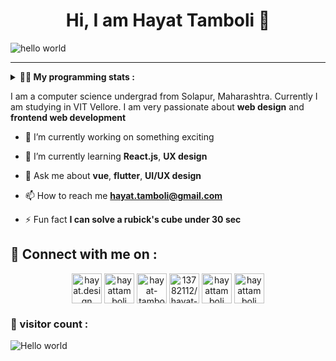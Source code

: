 <h1 align="center" > Hi, I am Hayat Tamboli 👋</h1>

![hello world](https://github.com/hayat-tamboli/hayat-tamboli/raw/master/hello-world.png)

<hr/>

<details> 
 <summary> <b>👨‍💻 My programming stats : </b></summary>

<br>

<div align="center">
  
![Hayat's github stats](https://github-readme-stats.vercel.app/api?username=hayat-tamboli&show_icons=true&title_color=2257EA&icon_color=2257EA&bg_color=f7f7f7)
![Top Langs](https://github-readme-stats.vercel.app/api/top-langs/?username=hayat-tamboli&title_color=2257EA&bg_color=f7f7f7&layout=compact&hide=html)

</div>

<a href="https://stackoverflow.com/users/13782112/hayat-tamboli"><img src="https://stackoverflow.com/users/flair/13782112.png?theme=clean" width="208" height="58" alt="profile for Hayat Tamboli at Stack Overflow, Q&amp;A for professional and enthusiast programmers" title="profile for Hayat Tamboli at Stack Overflow, Q&amp;A for professional and enthusiast programmers"></a>

<!--START_SECTION:waka-->
![Code Time](http://img.shields.io/badge/Code%20Time-801%20hrs%2012%20mins-blue)

![Lines of code](https://img.shields.io/badge/From%20Hello%20World%20I%27ve%20Written-165%20Thousand%20lines%20of%20code-blue)

**I'm a Night 🦉** 

```text
🌞 Morning    23 commits     █░░░░░░░░░░░░░░░░░░░░░░░░   5.07% 
🌆 Daytime    179 commits    █████████░░░░░░░░░░░░░░░░   39.43% 
🌃 Evening    156 commits    ████████░░░░░░░░░░░░░░░░░   34.36% 
🌙 Night      96 commits     █████░░░░░░░░░░░░░░░░░░░░   21.15%

```
📅 **I'm Most Productive on Tuesday** 

```text
Monday       51 commits     ██░░░░░░░░░░░░░░░░░░░░░░░   11.23% 
Tuesday      75 commits     ████░░░░░░░░░░░░░░░░░░░░░   16.52% 
Wednesday    58 commits     ███░░░░░░░░░░░░░░░░░░░░░░   12.78% 
Thursday     71 commits     ████░░░░░░░░░░░░░░░░░░░░░   15.64% 
Friday       56 commits     ███░░░░░░░░░░░░░░░░░░░░░░   12.33% 
Saturday     68 commits     ███░░░░░░░░░░░░░░░░░░░░░░   14.98% 
Sunday       75 commits     ████░░░░░░░░░░░░░░░░░░░░░   16.52%

```


📊 **This Week I Spent My Time On** 

```text
💬 Programming Languages: 
No Activity Tracked This Week

```

**I Mostly Code in Dart** 

```text
Dart                     8 repos             ████░░░░░░░░░░░░░░░░░░░░░   16.33% 
JavaScript               7 repos             ███░░░░░░░░░░░░░░░░░░░░░░   14.29% 
Jupyter Notebook         5 repos             ██░░░░░░░░░░░░░░░░░░░░░░░   10.2% 
Vue                      5 repos             ██░░░░░░░░░░░░░░░░░░░░░░░   10.2% 
HTML                     5 repos             ██░░░░░░░░░░░░░░░░░░░░░░░   10.2%

```



 Last Updated on 22/09/2022 02:13:19 UTC
<!--END_SECTION:waka-->

</details>

I am a computer science undergrad from Solapur, Maharashtra. Currently I am studying in VIT Vellore. I am very passionate about __web design__ and __frontend web development__


- 🔭 I’m currently working on something exciting

- 🌱 I’m currently learning **React.js**, **UX design**

- 💬 Ask me about **vue**, **flutter**, **UI/UX design**

- 📫 How to reach me **hayat.tamboli@gmail.com**

- ⚡ Fun fact **I can solve a rubick's cube under 30 sec**

## 🔗 Connect with me on :

<p align="center">
<a href="https://hayat.design/" target="blank"><img align="center" src="https://cdn-icons-png.flaticon.com/512/4302/4302080.png" alt="hayat.design" height="48" width="48" /></a>
<a href="https://twitter.com/hayattamboli" target="blank"><img align="center" src="https://cdn-icons-png.flaticon.com/512/2111/2111580.png" alt="hayattamboli" height="48" width="48" /></a>
<a href="https://linkedin.com/in/hayat-tamboli" target="blank"><img align="center" src="https://cdn-icons-png.flaticon.com/512/2111/2111368.png" alt="hayat-tamboli" height="48" width="48" /></a>
<a href="https://stackoverflow.com/users/13782112/hayat-tamboli" target="blank"><img align="center" src="https://cdn-icons-png.flaticon.com/512/2111/2111516.png" alt="13782112/hayat-tamboli" height="48" width="48" /></a>
<a href="https://instagram.com/hayattamboli" target="blank"><img align="center" src="https://cdn-icons-png.flaticon.com/512/3955/3955027.png" alt="hayattamboli" height="48" width="48" /></a>
<a href="https://dribbble.com/hayattamboli" target="blank"><img align="center" src="https://cdn-icons-png.flaticon.com/512/3536/3536685.png" alt="hayattamboli" height="48" width="48" /></a>
</p>


### 👀 visitor count :

<img src="https://profile-counter.glitch.me/hayat-tamboli/count.svg" alt="Hello world" />
